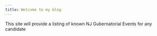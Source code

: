 ```yaml
---
title: Welcome to my blog
---
```

This site will provide a listing of known NJ Gubernatorial Events for any candidate
